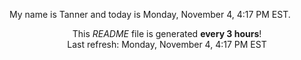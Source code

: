 My name is Tanner and today is Monday, November 4, 4:17 PM EST.

<p align="center">This <i>README</i> file is generated <b>every 3 hours</b>!</br>Last refresh: Monday, November 4, 4:17 PM EST<br /></p>
